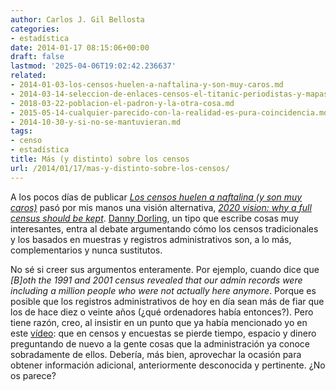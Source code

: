```yaml
---
author: Carlos J. Gil Bellosta
categories:
- estadística
date: 2014-01-17 08:15:06+00:00
draft: false
lastmod: '2025-04-06T19:02:42.236637'
related:
- 2014-01-03-los-censos-huelen-a-naftalina-y-son-muy-caros.md
- 2014-03-14-seleccion-de-enlaces-censos-el-titanic-periodistas-y-mapas.md
- 2018-03-22-poblacion-el-padron-y-la-otra-cosa.md
- 2015-05-14-cualquier-parecido-con-la-realidad-es-pura-coincidencia.md
- 2014-10-30-y-si-no-se-mantuvieran.md
tags:
- censo
- estadística
title: Más (y distinto) sobre los censos
url: /2014/01/17/mas-y-distinto-sobre-los-censos/
---
```


A los pocos días de publicar [_Los censos huelen a naftalina (y son muy caros)_](http://www.datanalytics.com/2014/01/03/los-censos-huelen-a-naftalina-y-son-muy-caros/) pasó por mis manos una visión alternativa, [_2020 vision: why a full census should be kept_](http://www.statslife.org.uk/opinion/1016-2020-vision-why-a-full-census-should-be-kept). [Danny Dorling](http://en.wikipedia.org/wiki/Danny_Dorling), un tipo que escribe cosas muy interesantes, entra al debate argumentando cómo los censos tradicionales y los basados en muestras y registros administrativos son, a lo más, complementarios y nunca sustitutos.

No sé si creer sus argumentos enteramente. Por ejemplo, cuando dice que _[B]oth the 1991 and 2001 census revealed that our admin records were including a million people who were not actually here anymore_. Porque es posible que los registros administrativos de hoy en día sean más de fiar que los de hace diez o veinte años (¿qué ordenadores había entonces?). Pero tiene razón, creo, al insistir en un punto que ya había mencionado yo en este [vídeo](http://www.datanalytics.com/2013/06/26/video-de-la-charla-sobre-la-epa-y-mas-cosas-en-medialab-prado/): que en censos y encuestas se pierde tiempo, espacio y dinero preguntando de nuevo a la gente cosas que la administración ya conoce sobradamente de ellos. Debería, más bien, aprovechar la ocasión para obtener información adicional, anteriormente desconocida y pertinente. ¿No os parece?